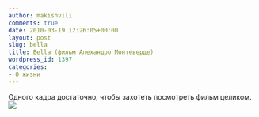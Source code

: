 ```yaml
---
author: makishvili
comments: true
date: 2010-03-19 12:26:05+00:00
layout: post
slug: bella
title: Bella (фильм Алехандро Монтеверде)
wordpress_id: 1397
categories:
- О жизни
---
```


Одного кадра достаточно, чтобы захотеть посмотреть фильм целиком.
![](http://www.equipbiz.co.nz/blog/pictures/bella-wallpaper.jpg)

